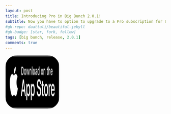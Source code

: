 ```yaml
---
layout: post
title: Introducing Pro in Big Bunch 2.0.1!
subtitle: Now you have to option to upgrade to a Pro subscription for Unlimited Hints. Family Sharing Enabled. Enjoy! 🎊
#gh-repo: daattali/beautiful-jekyll
#gh-badge: [star, fork, follow]
tags: [big bunch, release, 2.0.1]
comments: true
---
```

<a href="https://apps.apple.com/us/app/big-bunch/id1620207662" style="width: 170px; height: 170px; border-radius: 22%; overflow: hidden; display: inline-block; vertical-align: middle;"><img src="/assets/img/black.svg" alt="Big Bunch" style="width: 170px; height: 170px; border-radius: 22%; overflow: hidden; display: inline-block; vertical-align: middle;"></a>
